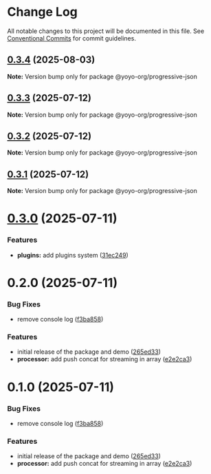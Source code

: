 # Change Log

All notable changes to this project will be documented in this file.
See [Conventional Commits](https://conventionalcommits.org) for commit guidelines.

## [0.3.4](https://github.com/yoyo-67/progressive-json/compare/@yoyo-org/progressive-json@0.3.3...@yoyo-org/progressive-json@0.3.4) (2025-08-03)

**Note:** Version bump only for package @yoyo-org/progressive-json





## [0.3.3](https://github.com/yoyo-67/progressive-json/compare/@yoyo-org/progressive-json@0.3.2...@yoyo-org/progressive-json@0.3.3) (2025-07-12)

**Note:** Version bump only for package @yoyo-org/progressive-json





## [0.3.2](https://github.com/yoyo-67/progressive-json/compare/@yoyo-org/progressive-json@0.3.1...@yoyo-org/progressive-json@0.3.2) (2025-07-12)

**Note:** Version bump only for package @yoyo-org/progressive-json





## [0.3.1](https://github.com/yoyo-67/progressive-json/compare/@yoyo-org/progressive-json@0.3.0...@yoyo-org/progressive-json@0.3.1) (2025-07-12)

**Note:** Version bump only for package @yoyo-org/progressive-json





# [0.3.0](https://github.com/yoyo-67/progressive-json/compare/@yoyo-org/progressive-json@0.2.0...@yoyo-org/progressive-json@0.3.0) (2025-07-11)


### Features

* **plugins:** add plugins system ([31ec249](https://github.com/yoyo-67/progressive-json/commit/31ec249f0b3aa068016ca467ca90b07f9c847ee6))





# 0.2.0 (2025-07-11)


### Bug Fixes

* remove console log ([f3ba858](https://github.com/yoyo-67/progressive-json/commit/f3ba858070d6c9f2f73430b8d572b8c0588c5806))


### Features

* initial release of the package and demo ([265ed33](https://github.com/yoyo-67/progressive-json/commit/265ed3365eba41a7c8b78fdc6ce67f2eb82aba07))
* **processor:** add push concat for streaming in array ([e2e2ca3](https://github.com/yoyo-67/progressive-json/commit/e2e2ca3ae5bb38c99cbbeaad8460b456be77cc7e))





# 0.1.0 (2025-07-11)


### Bug Fixes

* remove console log ([f3ba858](https://github.com/yoyo-67/progressive-json/commit/f3ba858070d6c9f2f73430b8d572b8c0588c5806))


### Features

* initial release of the package and demo ([265ed33](https://github.com/yoyo-67/progressive-json/commit/265ed3365eba41a7c8b78fdc6ce67f2eb82aba07))
* **processor:** add push concat for streaming in array ([e2e2ca3](https://github.com/yoyo-67/progressive-json/commit/e2e2ca3ae5bb38c99cbbeaad8460b456be77cc7e))
